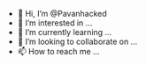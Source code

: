- 👋 Hi, I’m @Pavanhacked
- 👀 I’m interested in ...
- 🌱 I’m currently learning ...
- 💞️ I’m looking to collaborate on ...
- 📫 How to reach me ...

<!---
Pavanhacked/Pavanhacked is a ✨ special ✨ repository because its `README.md` (this file) appears on your GitHub profile.
You can click the Preview link to take a look at your changes.
--->
